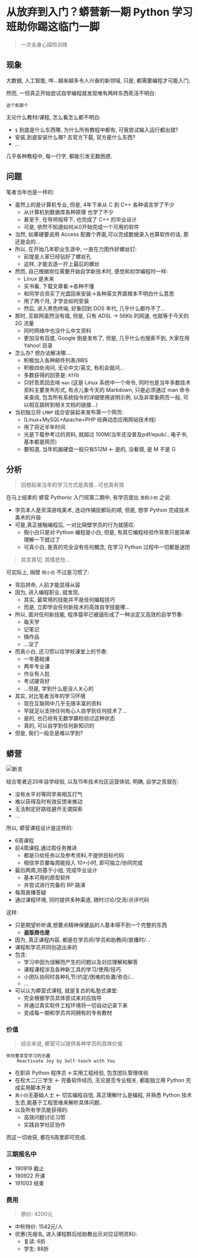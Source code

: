 # 从放弃到入门？蟒营新一期 Python 学习班助你踢这临门一脚
> 一次全身心探险训练

## 现象

大数据, 人工智能, 哗...越来越多令人兴奋的新领域,
只是, 都需要编程才可能入门;

然而, 一但真正开始尝试自学编程就发现唯有两样东西死活不明白:

    这个和那个

无论什么教材/课程, 怎么看怎么都不明白:

- `$` 到底是什么东西哪, 为什么所有教程中都有, 可我尝试输入运行都出错?
- 安装,到底安装什么哪? 去官方下载, 官方是什么东西?
- ...

几乎各种教程中, 每一行字, 都能引发无数困惑.


## 问题

笔者当年也是一样的:

- 虽然上的是计算机专业, 但是, 4年下来从 C 到 C++ 各种语言学了不少
    + 从计算机到数据库各种原理 也学了不少
    + 甚至于, 在导师指导下, 也完成了 C++ 的毕业设计
    + 可是, 依然不知道如何从0开始完成一个可用的软件
- 当然, 如果硬要说用 Access 配置个界面,可以完成数据录入也算软件的话, 那还是会的...
- 所以, 在开始几年职业生涯中, 一直在力图作好螺丝钉:
    + 前提是人家已经钻好了螺丝孔
    + 这样, 才能去逐一拧上最后的螺丝
- 然而, 自己根据岗位需要开始自学新技术时, 感觉和初学编程时一样:
    + Linux 是未来
    + 买书看, 下载文章看->各种不懂
    + 和同学合资买了光盘回来安装->各种英文界面根本不明白什么意思
    + 用了两个月, 才学会如何安装
    + 然后, 进入黑色终端, 好象回到 DOS 年代, 几乎什么都作不了...
- 那时, 互联网虽然没有墙, 但是, 只有 ADSL -> 56Kb 的网速, 也就等于今天的 2G 流量
    + 同时网络中也没什么中文资料
    + 更加没有百度, Google 倒是发布了, 但是, 几乎什么也搜索不到, 大家在用 Yahoo! 目录
- 怎么办? 想办法解决哪....
    + 积极加入各种邮件列表/BBS
    + 积极四处询问, 无论中文/英文, 有机会就问...
    + 多数获得的回答是: `RTFD` 
    + 只好乖乖回去啃 `man` (这是 Linux 系统中一个命令, 同时也是当年多数技术资料主要发布形式, 有点儿象今天的 Markdown, 只是必须通过 man 命令来查阅, 包含所有系统指令的详细使用说明示例, 以及非常象网页一般, 可以相互跳转到相关文档的链接...)
- 当初独立将 `LMAP` 组合安装起来发布第一个网页:
    + (Linux+MySQL+Apache+PHP 经典动态应用网站技术栈)
    + 用了将近半年时间
    + 光是下载参考过的资料, 就超过 100M(当年还没普及pdf/epub/...电子书, 基本都是网页)
    + 要知道, 当年机器硬盘一般只有512M <- 是的, 没看错, 是 M 不是 G


## 分析
> 回想起来当年的学习方式是真傻...可也真有效

在马上结束的 蟒营 Pythonic 入门班第二期中, 有学员提出 `真假小白` 之说:

- 学员本人是资深游戏美术, 连动作捕捉都玩的顺, 但是, 想学 Python 完成技术美术的升级
- 可是,真正接触编程后, 一对比隔壁学员的行为就感叹:
    + 徦小白只是对 Python 编程是小白, 但是, 有其它编程经验作背景只是简单理解一下就过了
    + 可真小白, 是真的完全没有任何概念, 在学习 Python 过程中一切都是迷团

> 其言真切, 其情悲怆...

可实际上, 隔壁 `徦小白` 不过是习惯了:

- 背后拼命, 人前才能显得从容
- 因为, 进入编程职业, 就发现, 
    + 其实, 最常用的技能并不是任何编程技巧
    + 而是, 立即学会任何新技术的高效自学技能哪...
- 所以, 面对任何新技能, 程序猿早已被逼形成了一种淡定又高效的自学节奏:
    + 每天学
    + 记笔记
    + 搞作品
    + ...没了
- 而真小白, 还习惯以往学校课堂上的节奏:
    + 一年基础课
    + 两年专业课
    + 作业有人批
    + 考试硬背好
    + ...但是, 学到什么是没人关心的
- 其实, 对比笔者当年的学习环境
    + 现在互联网中几乎无限丰富的资料
    + 早就足以支持任何有心人自学到任何技术了...
    + 是的, 也已经有无数学霸检验过这种状态
    + 真的, 可以自学到任何新知识的
- 但是, 我们一般总是难以学到?


## 蟒营

![断言](https://ipic.zoomquiet.top/2019-09-02-snap_theory101camp.jpg)


结合笔者近20年自学经验, 以及15年技术社区运营体验,
明确, 自学之苦就在:

- 没有水平对等同学来相互打气
- 难以获得及时有效反馈来推动
- 无法制定好路径避开无谓探索
- ...


所以, 蟒营课程设计是这样的:

- 6周课程
- 前4周课程,通过周任务推进
    + 都是只给任务以及参考资料,不提供目标代码
    + 相信学员嘦每周能投入 10+小时, 即可独立/协同完成
- 最后两周,则基于小组, 完成毕业设计
    + 基本可用的原型软件
    + 并尝试进行完备的 BP 路演
- 每周直播答疑
- 通过课程环境, 同时提供多种渠道, 随时讨论/交流/点评代码

这样:

- 只是期望听听课,想要点精神保健品的人基本得不到一个完整的东西
    + **盗版商也是**
- 因为, 真正课程内容, 都是在学员间/学员和助教间/直播时/...
- 课程和学员共同创造出来的
- 包含:
    + 学习中因为误解而产生的问题以及对应理解和解答
    + 课程课程涉及各种新工具的学习/使用/技巧
    + 小团队协同时各种礼节/约定/困难的处置/弥合/...
    + ...
- 可以认为蟒营式课程, 就是复古的私塾式课堂:
    + 完全根据学员具体尝试来对应指导
    + 并通过真实软件工程环境将一切自动记录下来
    + 变成每一期和学员共同拥有的专有教材



### 价值
> 综合来说, 蟒营可以提供各种学员的具体价值

```
伴你重享受学习的乐趣
    Reactivate Joy by Self-teach with You
```

- 在职非 Python 程序员 <-实用工程经验, 包含团队管理体验
- 在校大二/三学生 <-  完备软件经历, 无论是否专业相关, 都能独立用 Python 完成实用脚本开发
- `真小白`无基础人士 <- 切实编程自信, 真正理解什么是编程, 并熟悉 Python 技术生态,能基于工程思维来解析具体问题..
- 以及所有学员能获得的:
    + 高效问题讨论习惯
    + 实践自学社区协作


而这一切收获, 都在6周里即可完成.


### 三期报名中

- 190919 截止
- 190922 开课
- 191003 结束

### 费用
> 原价: 4200元

- 中秋特价: 1542元/人
- 优惠(先报名, 进入课程群后给助教出示对应证明资料):
    + 复读: 6折
    + 学生: 88折



